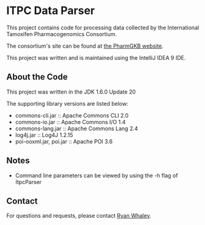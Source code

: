 ITPC Data Parser
================

This project contains code for processing data collected by the International Tamoxifen Pharmacogenomics Consortium.

The consortium's site can be found at [the PharmGKB website](http://www.pharmgkb.org/views/project.jsp?pId=63).

This project was written and is maintained using the IntelliJ IDEA 9 IDE.

About the Code
--------------
This project was written in the JDK 1.6.0 Update 20

The supporting library versions are listed below:

* commons-cli.jar :: Apache Commons CLI 2.0
* commons-io.jar :: Apache Commons I/O 1.4
* commons-lang.jar :: Apache Commons Lang 2.4
* log4j.jar :: Log4J 1.2.15
* poi-ooxml.jar, poi.jar :: Apache POI 3.6


Notes
-----
* Command line parameters can be viewed by using the -h flag of ItpcParser

Contact
-------
For questions and requests, please contact [Ryan Whaley](mailto:ryan.whaley@stanford.edu).
